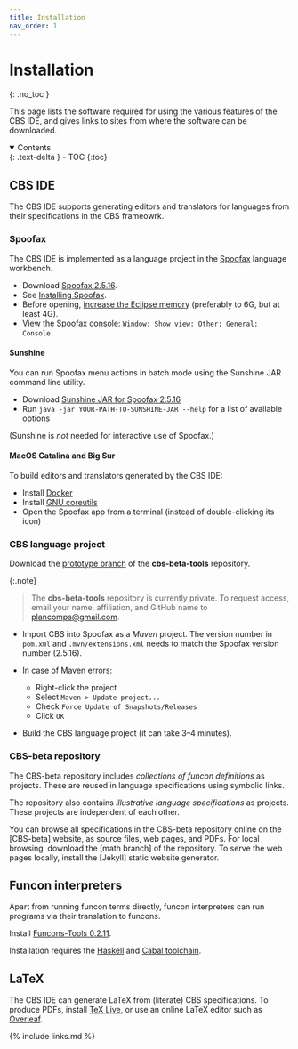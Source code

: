 ```yaml
---
title: Installation
nav_order: 1
---
```


# Installation
{: .no_toc }

This page lists the software required for using the various features of the CBS IDE,
and gives links to sites from where the software can be downloaded.

<details open markdown="block">
  <summary>
    Contents
  </summary>
  {: .text-delta }
- TOC
{:toc}
</details>

## CBS IDE

The CBS IDE supports generating editors and translators for languages
from their specifications in the CBS frameowrk.

### Spoofax

The CBS IDE is implemented as a language project in the 
[Spoofax](https://www.metaborg.org/en/latest/)
language workbench.

- Download [Spoofax 2.5.16](https://www.metaborg.org/en/latest/source/release/note/2.5.16.html#downloads).
- See [Installing Spoofax](https://www.metaborg.org/en/latest/source/install.html).
- Before opening,
  [increase the Eclipse memory](https://www.metaborg.org/en/latest/source/install.html#changing-eclipse-memory-allocation) (preferably to 6G, but at least 4G).
- View the Spoofax console:
  `Window: Show view: Other: General: Console`.

#### Sunshine

You can run Spoofax menu actions in batch mode using the Sunshine JAR command line utility.

- Download [Sunshine JAR for Spoofax 2.5.16](https://www.metaborg.org/en/latest/source/release/note/2.5.16.html#command-line-utilities)
- Run `java -jar YOUR-PATH-TO-SUNSHINE-JAR --help` for a list of available options

(Sunshine is *not* needed for interactive use of Spoofax.)

#### MacOS Catalina and Big Sur

To build editors and translators generated by the CBS IDE:

- Install [Docker](https://docs.docker.com/docker-for-mac/install/)
- Install [GNU coreutils](https://www.gnu.org/software/coreutils/)
- Open the Spoofax app from a terminal (instead of double-clicking its icon)

### CBS language project 

Download the [prototype branch](https://github.com/plancomps/cbs-beta-tools/tree/prototype) 
of the **cbs-beta-tools** repository.

{:.note}
> The **cbs-beta-tools** repository is currently private.
> To request access, email your name, affiliation, and GitHub name to 
> [plancomps@gmail.com](mailto:plancomps@gmail.com).
  
- Import CBS into Spoofax as a *Maven* project.
  The version number in `pom.xml` and `.mvn/extensions.xml` needs to match
  the Spoofax version number (2.5.16).

- In case of Maven errors:
  
    - Right-click the project
    - Select `Maven > Update project...`
    - Check `Force Update of Snapshots/Releases`
    - Click `OK`  
  
- Build the CBS language project (it can take 3–4 minutes).

### CBS-beta repository
  
The CBS-beta repository includes *collections of funcon definitions* as projects.
These are reused in language specifications using symbolic links.
  
The repository also contains *illustrative language specifications* as projects.
These projects are independent of each other.
  
You can browse all specifications in the CBS-beta repository online
on the [CBS-beta] website,
as source files, web pages, and PDFs.
For local browsing,
download the [math branch] of the repository.
To serve the web pages locally,
install the [Jekyll] static website generator.
  
## Funcon interpreters

Apart from running funcon terms directly,
funcon interpreters can run programs via their translation to funcons.

Install [Funcons-Tools 0.2.11](https://hackage.haskell.org/package/funcons-tools).

Installation requires the 
[Haskell](https://www.haskell.org) and
[Cabal toolchain](https://cabal.readthedocs.io/en/3.4/getting-started.html).

## LaTeX

The CBS IDE can generate LaTeX from (literate) CBS specifications.
To produce PDFs, 
install [TeX Live](https://www.tug.org/texlive/),
or use an online LaTeX editor such as
[Overleaf](https://www.overleaf.com).

    
{% include links.md %}
